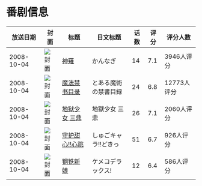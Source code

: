 # 番剧信息

|放送日期|封面|标题|日文标题|话数|评分|评分人数|
|---|---|---|---|---|---|---|
|2008-10-04|![封面](https://lain.bgm.tv/pic/cover/c/b6/a1/902_PAkZx.jpg)|[神薙](https://bangumi.tv/subject/902)|かんなぎ|14|7.1|3946人评分|
|2008-10-04|![封面](https://lain.bgm.tv/pic/cover/c/76/6d/1014_nqAH8.jpg)|[魔法禁书目录](https://bangumi.tv/subject/1014)|とある魔術の禁書目録|24|6.8|12773人评分|
|2008-10-04|![封面](https://lain.bgm.tv/pic/cover/c/c6/03/1120_sIQmO.jpg)|[地狱少女 三鼎](https://bangumi.tv/subject/1120)|地獄少女 三鼎|26|7.1|2060人评分|
|2008-10-04|![封面](https://lain.bgm.tv/pic/cover/c/f8/36/2425_7pPhS.jpg)|[守护甜心!!心跳](https://bangumi.tv/subject/2425)|しゅごキャラ!!どきっ|51|6.7|926人评分|
|2008-10-04|![封面](https://lain.bgm.tv/pic/cover/c/07/a9/2448_ryDJX.jpg)|[钢铁新娘](https://bangumi.tv/subject/2448)|ケメコデラックス!|12|6.4|586人评分|
